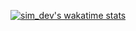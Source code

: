 [![sim_dev's wakatime stats](https://github-readme-stats.vercel.app/api/wakatime?username=sym_dev&theme=tokyonight&bg_color=30,414345,232526)](https://wakatime.com/@sym_dev)
